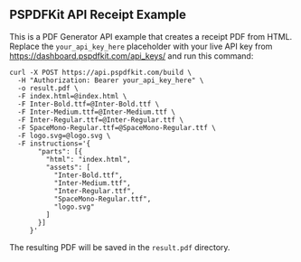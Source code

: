 ## PSPDFKit API Receipt Example

This is a PDF Generator API example that creates a receipt PDF from HTML. Replace the `your_api_key_here` placeholder with your live API key from https://dashboard.pspdfkit.com/api_keys/ and run this command:

```
curl -X POST https://api.pspdfkit.com/build \
  -H "Authorization: Bearer your_api_key_here" \
  -o result.pdf \
  -F index.html=@index.html \
  -F Inter-Bold.ttf=@Inter-Bold.ttf \
  -F Inter-Medium.ttf=@Inter-Medium.ttf \
  -F Inter-Regular.ttf=@Inter-Regular.ttf \
  -F SpaceMono-Regular.ttf=@SpaceMono-Regular.ttf \
  -F logo.svg=@logo.svg \
  -F instructions='{
       "parts": [{
         "html": "index.html",
         "assets": [
           "Inter-Bold.ttf",
           "Inter-Medium.ttf",
           "Inter-Regular.ttf",
           "SpaceMono-Regular.ttf",
           "logo.svg"
         ]
       }]
     }'
```

The resulting PDF will be saved in the `result.pdf` directory.
